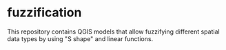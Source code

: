 # fuzzification
This repository contains QGIS models that allow fuzzifying different spatial data types by using "S shape" and linear functions.
